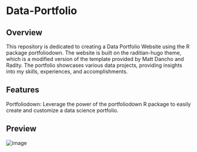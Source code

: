 # Data-Portfolio

## Overview
This repository is dedicated to creating a Data Portfolio Website using the R package portfoliodown. The website is built on the raditian-hugo theme, which is a modified version of the template provided by Matt Dancho and Radity. The portfolio showcases various data projects, providing insights into my skills, experiences, and accomplishments.

## Features
Portfoliodown: Leverage the power of the portfoliodown R package to easily create and customize a data science portfolio.

## Preview
![image](https://github.com/meltrann/Data-Portfolio/assets/128937396/c4e5e7d2-d07d-414a-857c-a46f08c15023)

